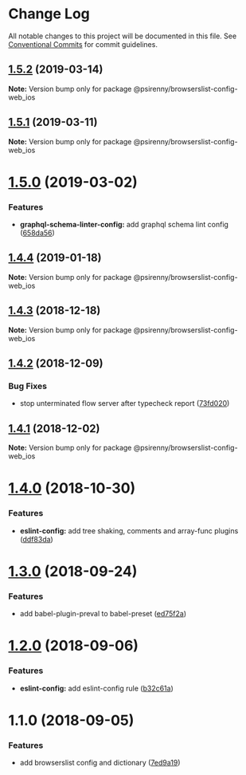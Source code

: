 # Change Log

All notable changes to this project will be documented in this file.
See [Conventional Commits](https://conventionalcommits.org) for commit guidelines.

## [1.5.2](https://github.com/psirenny/monorepo/tree/master/packages/browserslist-config-web_ios/compare/@psirenny/browserslist-config-web_ios@1.5.1...@psirenny/browserslist-config-web_ios@1.5.2) (2019-03-14)

**Note:** Version bump only for package @psirenny/browserslist-config-web_ios





## [1.5.1](https://github.com/psirenny/monorepo/tree/master/packages/browserslist-config-web_ios/compare/@psirenny/browserslist-config-web_ios@1.5.0...@psirenny/browserslist-config-web_ios@1.5.1) (2019-03-11)

**Note:** Version bump only for package @psirenny/browserslist-config-web_ios





# [1.5.0](https://github.com/psirenny/monorepo/tree/master/packages/browserslist-config-web_ios/compare/@psirenny/browserslist-config-web_ios@1.4.4...@psirenny/browserslist-config-web_ios@1.5.0) (2019-03-02)


### Features

* **graphql-schema-linter-config:** add graphql schema lint config ([658da56](https://github.com/psirenny/monorepo/tree/master/packages/browserslist-config-web_ios/commit/658da56))





## [1.4.4](https://github.com/psirenny/monorepo/tree/master/packages/browserslist-config-web_ios/compare/@psirenny/browserslist-config-web_ios@1.4.3...@psirenny/browserslist-config-web_ios@1.4.4) (2019-01-18)

**Note:** Version bump only for package @psirenny/browserslist-config-web_ios





## [1.4.3](https://github.com/psirenny/monorepo/tree/master/packages/browserslist-config-web_ios/compare/@psirenny/browserslist-config-web_ios@1.4.2...@psirenny/browserslist-config-web_ios@1.4.3) (2018-12-18)

**Note:** Version bump only for package @psirenny/browserslist-config-web_ios





## [1.4.2](https://github.com/psirenny/monorepo/tree/master/packages/browserslist-config-web_ios/compare/@psirenny/browserslist-config-web_ios@1.4.1...@psirenny/browserslist-config-web_ios@1.4.2) (2018-12-09)


### Bug Fixes

* stop unterminated flow server after typecheck report ([73fd020](https://github.com/psirenny/monorepo/tree/master/packages/browserslist-config-web_ios/commit/73fd020))





## [1.4.1](https://github.com/psirenny/monorepo/tree/master/packages/browserslist-config-web_ios/compare/@psirenny/browserslist-config-web_ios@1.4.0...@psirenny/browserslist-config-web_ios@1.4.1) (2018-12-02)

**Note:** Version bump only for package @psirenny/browserslist-config-web_ios





# [1.4.0](https://github.com/psirenny/monorepo/tree/master/packages/browserslist-config-web_ios/compare/@psirenny/browserslist-config-web_ios@1.3.0...@psirenny/browserslist-config-web_ios@1.4.0) (2018-10-30)


### Features

* **eslint-config:** add tree shaking, comments and array-func plugins ([ddf83da](https://github.com/psirenny/monorepo/tree/master/packages/browserslist-config-web_ios/commit/ddf83da))





<a name="1.3.0"></a>
# [1.3.0](https://github.com/psirenny/monorepo/tree/master/packages/browserslist-config-web_ios/compare/@psirenny/browserslist-config-web_ios@1.2.0...@psirenny/browserslist-config-web_ios@1.3.0) (2018-09-24)


### Features

* add babel-plugin-preval to babel-preset ([ed75f2a](https://github.com/psirenny/monorepo/tree/master/packages/browserslist-config-web_ios/commit/ed75f2a))





<a name="1.2.0"></a>
# [1.2.0](https://github.com/psirenny/monorepo/tree/master/packages/browserslist-config-web_ios/compare/@psirenny/browserslist-config-web_ios@1.1.0...@psirenny/browserslist-config-web_ios@1.2.0) (2018-09-06)


### Features

* **eslint-config:** add eslint-config rule ([b32c61a](https://github.com/psirenny/monorepo/tree/master/packages/browserslist-config-web_ios/commit/b32c61a))





<a name="1.1.0"></a>
# 1.1.0 (2018-09-05)


### Features

* add browserslist config and dictionary ([7ed9a19](https://github.com/psirenny/monorepo/tree/master/packages/browserslist-config-web_ios/commit/7ed9a19))
